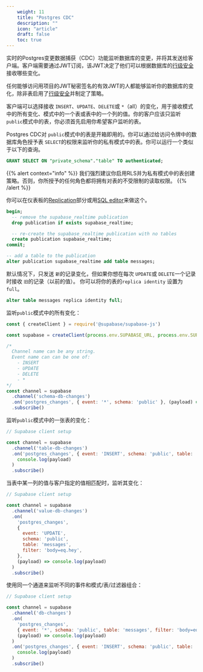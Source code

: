 ```yaml
---
    weight: 11
    title: "Postgres CDC"
    description: ""
    icon: "article"
    draft: false
    toc: true
---
```


实时的Postgres变更数据捕获（CDC）功能监听数据库的变更，并将其发送给客户端。客户端需要通过JWT订阅，该JWT决定了他们可以根据数据库的[行级安全](/docs/app/auth/mandates/row-level-security)接收哪些变化。

任何能够访问用项目的JWT秘密签名的有效JWT的人都能够监听你的数据库的变化，除非表启用了[行级安全](/docs/app/auth/mandates/row-level-security)并制定了策略。

客户端可以选择接收 `INSERT`、`UPDATE`、`DELETE`或 `*`（all）的变化，用于接收模式中的所有变化、模式中的一个表或表中的一个列的值。你的客户应该只监听`public`模式中的表，你必须首先启用你希望客户监听的表。

Postgres CDC对 `public`模式中的表是开箱即用的。你可以通过给访问令牌中的数据库角色授予表 `SELECT`的权限来监听你的私有模式中的表。你可以运行一个类似于以下的查询。


```sql
GRANT SELECT ON "private_schema"."table" TO authenticated;
```

{{% alert context="info" %}}
我们强烈建议你启用RLS并为私有模式中的表创建策略。否则，你所授予的任何角色都将拥有对表的不受限制的读取权限。
{{% /alert %}}

你可以在仪表板的[Replication](https://app.supabase.com/project/_/database/replication)部分或用[SQL editor](https://app.supabase.com/project/_/sql)来做这个。

```sql
begin;
  -- remove the supabase_realtime publication
  drop publication if exists supabase_realtime;

  -- re-create the supabase_realtime publication with no tables
  create publication supabase_realtime;
commit;

-- add a table to the publication
alter publication supabase_realtime add table messages;
```

默认情况下，只发送 `新`的记录变化，但如果你想在每次 `UPDATE`或 `DELETE`一个记录时接收 `旧`的记录（以前的值）。
你可以将你的表的`replica identity` 设置为 `full`。

```sql
alter table messages replica identity full;
```

 监听`public`模式中的所有变化：

```js
const { createClient } = require('@supabase/supabase-js')

const supabase = createClient(process.env.SUPABASE_URL, process.env.SUPABASE_KEY)

/*
  Channel name can be any string.
  Event name can can be one of:
    - INSERT
    - UPDATE
    - DELETE
    - *
*/
const channel = supabase
  .channel('schema-db-changes')
  .on('postgres_changes', { event: '*', schema: 'public' }, (payload) => console.log(payload))
  .subscribe()
```

监听`public`模式中的一张表的变化：

```js
// Supabase client setup

const channel = supabase
  .channel('table-db-changes')
  .on('postgres_changes', { event: 'INSERT', schema: 'public', table: 'messages' }, (payload) =>
    console.log(payload)
  )
  .subscribe()
```

当表中某一列的值与客户指定的值相匹配时，监听其变化：

```js
// Supabase client setup

const channel = supabase
  .channel('value-db-changes')
  .on(
    'postgres_changes',
    {
      event: 'UPDATE',
      schema: 'public',
      table: 'messages',
      filter: 'body=eq.hey',
    },
    (payload) => console.log(payload)
  )
  .subscribe()
```

使用同一个通道来监听不同的事件和模式/表/过滤器组合：

```js
// Supabase client setup

const channel = supabase
  .channel('db-changes')
  .on(
    'postgres_changes',
    { event: '*', schema: 'public', table: 'messages', filter: 'body=eq.bye' },
    (payload) => console.log(payload)
  )
  .on('postgres_changes', { event: 'INSERT', schema: 'public', table: 'users' }, (payload) =>
    console.log(payload)
  )
  .subscribe()
```


